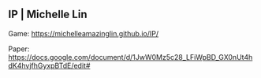 ## IP | Michelle Lin

Game:
https://michelleamazinglin.github.io/IP/

Paper:
https://docs.google.com/document/d/1JwW0Mz5c28_LFiWpBD_GX0nUt4hdK4hvjfhGyxpBTdE/edit#
